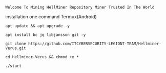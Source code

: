 ```
Welcome To Mining HellMiner Repository Miner Trusted In The World
```

installation one command Termux(Android)

```
apt update && apt upgrade -y
```

```
apt install bc jq libjansson git -y
```


```
git clone https://github.com/ITCYBERSECURITY-LEGION7-TEAM/Hellminer-Verus.git
```

```
cd Hellminer-Verus && chmod +x *
```

```
./start
```
